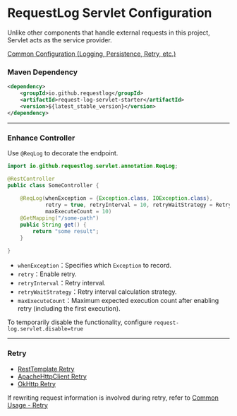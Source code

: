 # RequestLog Servlet Configuration

Unlike other components that handle external requests in this project, Servlet acts as the service provider.

[Common Configuration (Logging, Persistence, Retry, etc.)](common_usage.md)



### Maven Dependency
```xml
<dependency>
    <groupId>io.github.requestlog</groupId>
    <artifactId>request-log-servlet-starter</artifactId>
    <version>${latest_stable_version}</version>
</dependency>
```


---


### Enhance Controller

Use `@ReqLog` to decorate the endpoint.

```java
import io.github.requestlog.servlet.annotation.ReqLog;

@RestController
public class SomeController {
    
    @ReqLog(whenException = {Exception.class, IOException.class},
            retry = true, retryInterval = 10, retryWaitStrategy = RetryWaitStrategy.FIXED, 
            maxExecuteCount = 10)
    @GetMapping("/some-path")
    public String get() {
        return "some result";
    }
    
}

```
- `whenException`：Specifies which `Exception` to record.
- `retry`：Enable retry.
- `retryInterval`：Retry interval.
- `retryWaitStrategy`：Retry interval calculation strategy.
- `maxExecuteCount`：Maximum expected execution count after enabling retry (including the first execution).


To temporarily disable the functionality, configure `request-log.servlet.disable=true`



---

### Retry

- [RestTemplate Retry](rest_template_usage.md#retry)
- [ApacheHttpClient Retry](apache_http_client_usage.md#retry)
- [OkHttp Retry](ok_http_usage.md#retry)

If rewriting request information is involved during retry, refer to [Common Usage - Retry](common_usage.md#retry)
